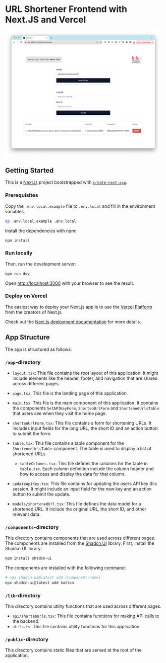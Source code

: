 # URL Shortener Frontend with Next.JS and Vercel

![App Screenshot](public/app.png)

## Getting Started

This is a [Next.js](https://nextjs.org/) project bootstrapped with [`create-next-app`](https://github.com/vercel/next.js/tree/canary/packages/create-next-app).

### Prerequisites

Copy the `.env.local.example` file to `.env.local` and fill in the environment variables.

```bash
cp .env.local.example .env.local
```

Install the dependencies with npm:

```bash
npm install
```

### Run locally

Then, run the development server:

```bash
npm run dev
```

Open [http://localhost:3000](http://localhost:3000) with your browser to see the result.

### Deploy on Vercel

The easiest way to deploy your Next.js app is to use the [Vercel Platform](https://vercel.com/new) from the creators of Next.js.

Check out the [Next.js deployment documentation](https://nextjs.org/docs/deployment) for more details.

## App Structure

The app is structured as follows:

### `/app`-directory

- `layout.tsx`: This file contains the root layout of this application. It might include elements like the header, footer, and navigation that are shared across different pages.

- `page.tsx`: This file is the landing page of this application.

- `main.tsx`: This file is the main component of this application. It contains the components `SetAPIKeyForm`, `ShortenUrlForm` and `ShortenedUrlsTable` that users see when they visit the home page.

- `shortenUrlForm.tsx`: This file contains a form for shortening URLs. It includes input fields for the long URL, the short ID and an action button to submit the form.

- `table.tsx`: This file contains a table component for the `ShortenedUrlsTable` component. The table is used to display a list of shortened URLs.

  - `tableColumns.tsx`: This file defines the columns for the table in `table.tsx`. Each column definition include the column header and how to access and display the data for that column.

- `updateApiKey.tsx`: This file contains for updating the users API key this session. It might include an input field for the new key and an action button to submit the update.

- `models/shortenedUrl.tsx`: This file defines the data model for a shortened URL. It include the original URL, the short ID, and other relevant data.

### `/components`-directory

This directory contains components that are used across different pages. The components are installed from the [Shadcn UI](https://ui.shadcn.com) library.
First, install the Shadcn UI library:

```bash
npm install shadcn-ui
```

The components are installed with the following command:

```bash
# npx shadcn-ui@latest add [component-name]
npx shadcn-ui@latest add button
```

### `/lib`-directory

This directory contains utility functions that are used across different pages.

- `api/shortenUrls.tsx`: This file contains functions for making API calls to the backend.
- `utils.ts`: This file contains utility functions for this application.

### `/public`-directory

This directory contains static files that are served at the root of the application.

